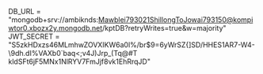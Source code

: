 DB_URL = "mongodb+srv://ambiknds:Mawblei793021ShillongToJowai793150@kompiwtor0.xbozx2y.mongodb.net/kptDB?retryWrites=true&w=majority"
JWT_SECRET = "S5zkHDxzs46MLmhwZOVXIKW6a0l%/br$9=6yWrSZ{]SD/HHES1AR7-W4-\9dh.dI%VAXb0`baq<;v4J)Jrp_(Tq@#T
kldSFt6jF5MNx1NlRYV7FmJjf8vk1EhRrqJD"